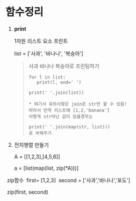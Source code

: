 # 함수정리



1. **print**

   1차원 리스트 요소 프린트

   list = ['사과', '바나나', '복숭아']

   > 사과 바나나 복숭아로 프린팅하기
   >
   > ```
   > for l in list:
   > 	print(l, end=' ')
   > ```
   >
   > ```
   > print(' '.join(list))
   > 
   > * 여기서 유의사항은 join은 str만 할 수 있음!
   > 따라서 만약 리스트에 [1,2,'banana']
   > 이렇게 str아닌 값이 있을경우는
   > 
   > print(' '.join(map(str, list)))
   > 로 바꿔주기
   > ```
   >
   > 



2. 전치행렬 만들기

   A = [[1,2,3],[4,5,6]]

   a = [list(map(list, zip(*A)))]

​	zip함수
​		first= [1,2,3]
​		second = ['사과','바나나','포도']

​	zip(first, second)

​	